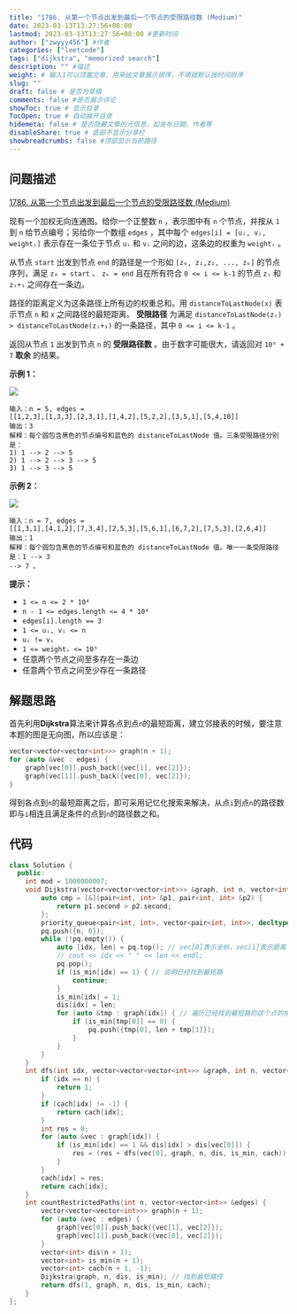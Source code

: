 ```yaml
---
title: "1786. 从第一个节点出发到最后一个节点的受限路径数 (Medium)"
date: 2023-03-13T13:27:56+08:00
lastmod: 2023-03-13T13:27:56+08:00 #更新时间
author: ["zwyyy456"] #作者
categories: ["leetcode"]
tags: ["dijkstra", "memorized search"]
description: "" #描述
weight: # 输入1可以顶置文章，用来给文章展示排序，不填就默认按时间排序
slug: ""
draft: false # 是否为草稿
comments: false #是否展示评论
showToc: true # 显示目录
TocOpen: true # 自动展开目录
hidemeta: false # 是否隐藏文章的元信息，如发布日期、作者等
disableShare: true # 底部不显示分享栏
showbreadcrumbs: false #顶部显示当前路径
---
```

## 问题描述
[1786. 从第一个节点出发到最后一个节点的受限路径数 (Medium)](https://leetcode.cn/problems/number-of-restricted-paths-from-first-to-last-node/)

现有一个加权无向连通图。给你一个正整数 `n` ，表示图中有 `n` 个节点，并按从 `1` 到 `n`
给节点编号；另给你一个数组 `edges` ，其中每个 `edges[i] = [uᵢ, vᵢ, weightᵢ]`
表示存在一条位于节点 `uᵢ` 和 `vᵢ` 之间的边，这条边的权重为 `weightᵢ` 。

从节点 `start` 出发到节点 `end` 的路径是一个形如 `[z₀, z₁,z₂, ..., zₖ]`
的节点序列，满足 `z₀ = start` 、 `zₖ = end` 且在所有符合 `0 <= i <= k-1`
的节点 `zᵢ` 和 `zᵢ+₁` 之间存在一条边。

路径的距离定义为这条路径上所有边的权重总和。用 `distanceToLastNode(x)` 表示节点 `n` 和
`x` 之间路径的最短距离。 **受限路径** 为满足 `distanceToLastNode(zᵢ) >
distanceToLastNode(zᵢ+₁)` 的一条路径，其中 `0 <= i <= k-1` 。

返回从节点 `1` 出发到节点 `n` 的 **受限路径数** 。由于数字可能很大，请返回对 `10⁹ + 7`
**取余** 的结果。

**示例 1：**

![](https://pic-upyun.zwyyy456.tech/smms/2023-12-26-065343.png)

```
输入：n = 5, edges =
[[1,2,3],[1,3,3],[2,3,1],[1,4,2],[5,2,2],[3,5,1],[5,4,10]]
输出：3
解释：每个圆包含黑色的节点编号和蓝色的 distanceToLastNode 值。三条受限路径分别是：
1) 1 --> 2 --> 5
2) 1 --> 2 --> 3 --> 5
3) 1 --> 3 --> 5

```

**示例 2：**

![](https://pic-upyun.zwyyy456.tech/smms/2023-12-26-065348.png)

```
输入：n = 7, edges =
[[1,3,1],[4,1,2],[7,3,4],[2,5,3],[5,6,1],[6,7,2],[7,5,3],[2,6,4]]
输出：1
解释：每个圆包含黑色的节点编号和蓝色的 distanceToLastNode 值。唯一一条受限路径是：1 --> 3
--> 7 。
```

**提示：**

- `1 <= n <= 2 * 10⁴`
- `n - 1 <= edges.length <= 4 * 10⁴`
- `edges[i].length == 3`
- `1 <= uᵢ, vᵢ <= n`
- `uᵢ != vᵢ`
- `1 <= weightᵢ <= 10⁵`
- 任意两个节点之间至多存在一条边
- 任意两个节点之间至少存在一条路径

## 解题思路
首先利用**Dijkstra**算法来计算各点到点`n`的最短距离，建立邻接表的时候，要注意本题的图是无向图，所以应该是：
```cpp
vector<vector<vector<int>>> graph(n + 1);
for (auto &vec : edges) {
    graph[vec[0]].push_back({vec[1], vec[2]});
    graph[vec[1]].push_back({vec[0], vec[2]});
}
```

得到各点到`n`的最短距离之后，即可采用记忆化搜索来解决，从点`i`到点`n`的路径数即与`i`相连且满足条件的点到`n`的路径数之和。

## 代码
```cpp
class Solution {
  public:
    int mod = 1000000007;
    void Dijkstra(vector<vector<vector<int>>> &graph, int n, vector<int> &dis, vector<int> &is_min) {
        auto cmp = [&](pair<int, int> &p1, pair<int, int> &p2) {
            return p1.second > p2.second;
        };
        priority_queue<pair<int, int>, vector<pair<int, int>>, decltype(cmp)> pq(cmp);
        pq.push({n, 0});
        while (!pq.empty()) {
            auto [idx, len] = pq.top(); // vec[0]表示坐标，vec[1]表示距离
            // cout << idx << " " << len << endl;
            pq.pop();
            if (is_min[idx] == 1) { // 说明已经找到最短路
                continue;
            }
            is_min[idx] = 1;
            dis[idx] = len;
            for (auto &tmp : graph[idx]) { // 遍历已经找到最短路的这个点的相邻边
                if (is_min[tmp[0]] == 0) {
                    pq.push({tmp[0], len + tmp[1]});
                }
            }
        }
    }
    int dfs(int idx, vector<vector<vector<int>>> &graph, int n, vector<int> &dis, vector<int> &is_min, vector<int> &cach) {
        if (idx == n) {
            return 1;
        }
        if (cach[idx] != -1) {
            return cach[idx];
        }
        int res = 0;
        for (auto &vec : graph[idx]) {
            if (is_min[idx] == 1 && dis[idx] > dis[vec[0]]) {
                res = (res + dfs(vec[0], graph, n, dis, is_min, cach)) % mod;
            }
        }
        cach[idx] = res;
        return cach[idx];
    }
    int countRestrictedPaths(int n, vector<vector<int>> &edges) {
        vector<vector<vector<int>>> graph(n + 1);
        for (auto &vec : edges) {
            graph[vec[0]].push_back({vec[1], vec[2]});
            graph[vec[1]].push_back({vec[0], vec[2]});
        }
        vector<int> dis(n + 1);
        vector<int> is_min(n + 1);
        vector<int> cach(n + 1, -1);
        Dijkstra(graph, n, dis, is_min); // 找到最短路径
        return dfs(1, graph, n, dis, is_min, cach);
    }
};
```
